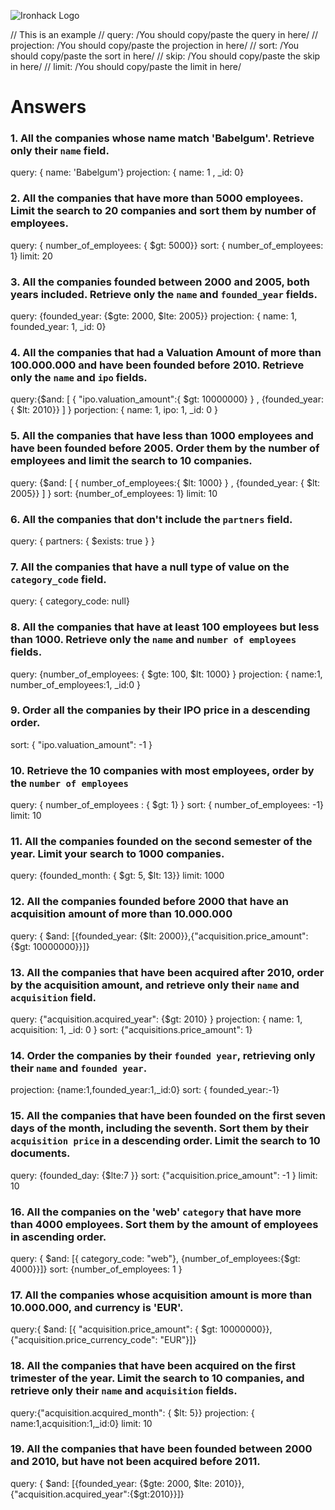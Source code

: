 ![Ironhack Logo](https://i.imgur.com/1QgrNNw.png)

//  This is an example
//  query: /You should copy/paste the query in here/
//  projection: /You should copy/paste the projection in here/
//  sort: /You should copy/paste the sort in here/
//  skip: /You should copy/paste the skip in here/
//  limit: /You should copy/paste the limit in here/

# Answers

### 1. All the companies whose name match 'Babelgum'. Retrieve only their `name` field.


query: { name: 'Babelgum'}
projection: { name: 1 , _id: 0}


### 2. All the companies that have more than 5000 employees. Limit the search to 20 companies and sort them by **number of employees**.


query: { number_of_employees: { $gt: 5000}}
sort: { number_of_employees: 1}
limit: 20



### 3. All the companies founded between 2000 and 2005, both years included. Retrieve only the `name` and `founded_year` fields.


query: {founded_year: {$gte: 2000, $lte: 2005}}
projection: { name: 1, founded_year: 1, _id: 0}



### 4. All the companies that had a Valuation Amount of more than 100.000.000 and have been founded before 2010. Retrieve only the `name` and `ipo` fields.


query:{$and: [ { "ipo.valuation_amount":{ $gt: 10000000} } , {founded_year: { $lt: 2010}} ] }
porjection: { name: 1, ipo: 1, _id: 0 }


### 5. All the companies that have less than 1000 employees and have been founded before 2005. Order them by the number of employees and limit the search to 10 companies.


query: {$and: [ { number_of_employees:{ $lt: 1000} } , {founded_year: { $lt: 2005}} ] } 
sort: {number_of_employees: 1}
limit: 10


### 6. All the companies that don't include the `partners` field.


query: { partners: { $exists: true } }


### 7. All the companies that have a null type of value on the `category_code` field.


query: { category_code: null} 


### 8. All the companies that have at least 100 employees but less than 1000. Retrieve only the `name` and `number of employees` fields.


query: {number_of_employees: { $gte: 100, $lt: 1000} }
projection: { name:1, number_of_employees:1, _id:0 }


### 9. Order all the companies by their IPO price in a descending order.


sort: { "ipo.valuation_amount": -1 }


### 10. Retrieve the 10 companies with most employees, order by the `number of employees`


query: { number_of_employees : { $gt: 1} }
sort: { number_of_employees: -1}
limit: 10


### 11. All the companies founded on the second semester of the year. Limit your search to 1000 companies.


query: {founded_month: { $gt: 5, $lt: 13}}
limit: 1000


### 12. All the companies founded before 2000 that have an acquisition amount of more than 10.000.000


query: { $and: [{founded_year: {$lt: 2000}},{"acquisition.price_amount": {$gt: 10000000}}]}


### 13. All the companies that have been acquired after 2010, order by the acquisition amount, and retrieve only their `name` and `acquisition` field.


query: {"acquisition.acquired_year": {$gt: 2010} }
projection: { name: 1, acquisition: 1, _id: 0 }
sort: {"acquisitions.price_amount": 1}


### 14. Order the companies by their `founded year`, retrieving only their `name` and `founded year`.


projection: {name:1,founded_year:1,_id:0}
sort: { founded_year:-1}


### 15. All the companies that have been founded on the first seven days of the month, including the seventh. Sort them by their `acquisition price` in a descending order. Limit the search to 10 documents.


query: {founded_day: {$lte:7 }}
sort: {"acquisition.price_amount": -1 }
limit: 10


### 16. All the companies on the 'web' `category` that have more than 4000 employees. Sort them by the amount of employees in ascending order.


query: { $and: [{ category_code: "web"}, {number_of_employees:{$gt: 4000}}]}
sort: {number_of_employees: 1 }



### 17. All the companies whose acquisition amount is more than 10.000.000, and currency is 'EUR'.


query:{ $and: [{ "acquisition.price_amount": { $gt: 10000000}}, {"acquisition.price_currency_code": "EUR"}]}


### 18. All the companies that have been acquired on the first trimester of the year. Limit the search to 10 companies, and retrieve only their `name` and `acquisition` fields.


query:{"acquisition.acquired_month": { $lt: 5}}
projection: { name:1,acquisition:1,_id:0}
limit: 10


### 19. All the companies that have been founded between 2000 and 2010, but have not been acquired before 2011.


query: { $and: [{founded_year: {$gte: 2000, $lte: 2010}},{"acquisition.acquired_year":{$gt:2010}}]}
